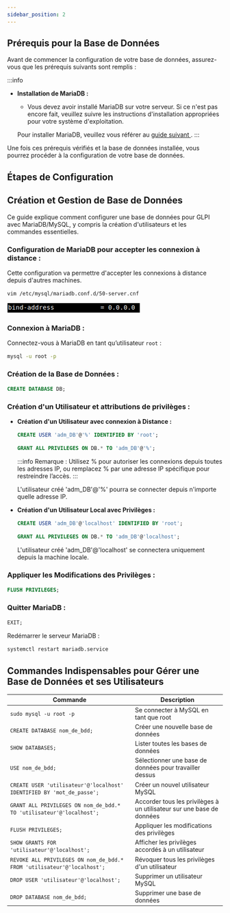 ```yaml
---
sidebar_position: 2
---
```


## Prérequis pour la Base de Données

Avant de commencer la configuration de votre base de données, assurez-vous que les prérequis suivants sont remplis :

:::info
* **Installation de MariaDB :**
   - Vous devez avoir installé MariaDB sur votre serveur. Si ce n'est pas encore fait, veuillez suivre les instructions d'installation appropriées pour votre système d'exploitation.

   Pour installer MariaDB, veuillez vous référer au [guide suivant ](/Chokatech-Doc/docs/Serveurs/Serveur%20LAMP#installation-de-mariadb).
:::

Une fois ces prérequis vérifiés et la base de données installée, vous pourrez procéder à la configuration de votre base de données.

## Étapes de Configuration

## Création et Gestion de Base de Données

Ce guide explique comment configurer une base de données pour GLPI avec MariaDB/MySQL, y compris la création d'utilisateurs et les commandes essentielles.

### Configuration de MariaDB pour accepter les connexion à distance :

Cette configuration va permettre d'accepter les connexions à distance depuis d'autres machines.

```bash
vim /etc/mysql/mariadb.conf.d/50-server.cnf
```
![sucees phpinfo](./img/bind.png)


### Connexion à MariaDB :

Connectez-vous à MariaDB en tant qu’utilisateur `root` :

```bash
mysql -u root -p
```

### Création de la Base de Données : 

```sql
CREATE DATABASE DB;
```

### Création d'un Utilisateur et attributions de privilèges :

- **Création d'un Utilisateur avec connexion à Distance :**

   ```sql
   CREATE USER 'adm_DB'@'%' IDENTIFIED BY 'root';
   ```

   ```sql
   GRANT ALL PRIVILEGES ON DB.* TO 'adm_DB'@'%';
   ```
   :::info
   Remarque : Utilisez % pour autoriser les connexions depuis toutes les adresses IP, ou remplacez % par une adresse IP spécifique pour restreindre l’accès.
   :::

   L'utilisateur créé 'adm_DB'@'%' pourra se connecter depuis n'importe quelle adresse IP.

- **Création d'un Utilisateur Local avec Privilèges :**

   ```sql
   CREATE USER 'adm_DB'@'localhost' IDENTIFIED BY 'root';
   ```

   ```sql
   GRANT ALL PRIVILEGES ON DB.* TO 'adm_DB'@'localhost';
   ```
   L'utilisateur créé 'adm_DB'@'localhost' se connectera uniquement depuis la machine locale.


### Appliquer les Modifications des Privilèges :

```sql
FLUSH PRIVILEGES;
```

### Quitter MariaDB :

```sql
EXIT;
```
Redémarrer le serveur MariaDB :

```bash
systemctl restart mariadb.service 
 ```

## Commandes Indispensables pour Gérer une Base de Données et ses Utilisateurs

| Commande                                                          | Description                                                               |
|-------------------------------------------------------------------|---------------------------------------------------------------------------|
| `sudo mysql -u root -p`                                           | Se connecter à MySQL en tant que root                                     |
| `CREATE DATABASE nom_de_bdd;`                                     | Créer une nouvelle base de données                                        |
| `SHOW DATABASES;`                                                 | Lister toutes les bases de données                                        |
| `USE nom_de_bdd;`                                                 | Sélectionner une base de données pour travailler dessus                   |
| `CREATE USER 'utilisateur'@'localhost' IDENTIFIED BY 'mot_de_passe';` | Créer un nouvel utilisateur MySQL                                    |
| `GRANT ALL PRIVILEGES ON nom_de_bdd.* TO 'utilisateur'@'localhost';` | Accorder tous les privilèges à un utilisateur sur une base de données |
| `FLUSH PRIVILEGES;`                                               | Appliquer les modifications des privilèges                                |
| `SHOW GRANTS FOR 'utilisateur'@'localhost';`                      | Afficher les privilèges accordés à un utilisateur                         |
| `REVOKE ALL PRIVILEGES ON nom_de_bdd.* FROM 'utilisateur'@'localhost';` | Révoquer tous les privilèges d'un utilisateur                        |
| `DROP USER 'utilisateur'@'localhost';`                            | Supprimer un utilisateur MySQL                                            |
| `DROP DATABASE nom_de_bdd;`                                       | Supprimer une base de données                                             |


